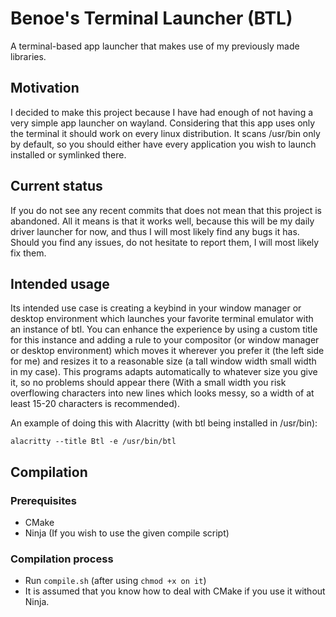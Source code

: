 # Benoe's Terminal Launcher (BTL)
A terminal-based app launcher that makes use of my previously made libraries.

## Motivation
I decided to make this project because I have had enough of not having a very simple app launcher on wayland. Considering that this app uses only the terminal it should work on every linux distribution. It scans /usr/bin only by default, so you should either have every application you wish to launch installed or symlinked there.

## Current status
If you do not see any recent commits that does not mean that this project is abandoned. All it means is that it works well, because this will be my daily driver launcher for now, and thus I will most likely find any bugs it has. Should you find any issues, do not hesitate to report them, I will most likely fix them.

## Intended usage
Its intended use case is creating a keybind in your window manager or desktop environment which launches your favorite terminal emulator with an instance of btl. You can enhance the experience by using a custom title for this instance and adding a rule to your compositor (or window manager or desktop environment) which moves it wherever you prefer it (the left side for me) and resizes it to a reasonable size (a tall window width small width in my case). This programs adapts automatically to whatever size you give it, so no problems should appear there (With a small width you risk overflowing characters into new lines which looks messy, so a width of at least 15-20 characters is recommended).

An example of doing this with Alacritty (with btl being installed in /usr/bin):

```alacritty --title Btl -e /usr/bin/btl```

## Compilation
### Prerequisites
* CMake
* Ninja (If you wish to use the given compile script)

### Compilation process
* Run `compile.sh` (after using `chmod +x on it`)
* It is assumed that you know how to deal with CMake if you use it without Ninja.

